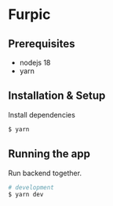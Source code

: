 # Furpic

## Prerequisites

- nodejs 18
- yarn

## Installation & Setup

Install dependencies

```bash
$ yarn
```

## Running the app

Run backend together.

```bash
# development
$ yarn dev
```

